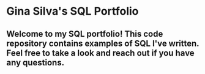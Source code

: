 

# Gina Silva's SQL Portfolio

## Welcome to my SQL portfolio! This code repository contains examples of SQL I've written. Feel free to take a look and reach out if you have any questions.
